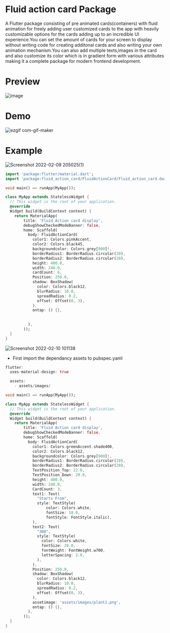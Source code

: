 # Fluid action card Package

A Flutter package consisting of pre animated cards(containers) with fluid animation for freely adding user customized cards to the app with heavily customizable options for the cards adding up to an incredible UI experience.You can set the amount of cards for your screen to display without writing code for creating additonal cards and also writing your own animation mechanism.You can also add multiple texts,images in the card and also customize its color which is in gradient form with various attributes making it a complete package for modern frontend development.

# Preview 
![image](https://user-images.githubusercontent.com/64373963/153223791-882138dc-379b-4d9a-b727-85540ffabdf4.jpg)

# Demo
![ezgif com-gif-maker](https://user-images.githubusercontent.com/64373963/153229976-95615ec5-6de1-40d7-8e98-fb188252e5de.gif)

# Example
![Screenshot 2022-02-09 205025(1)](https://user-images.githubusercontent.com/64373963/153234878-f23e4f19-1ef5-4e55-8bd8-c52249b59459.png)

```dart
import 'package:flutter/material.dart';
import 'package:fluid_action_card/FluidActionCard/Fluid_action_card.dart';

void main() => runApp(MyApp());

class MyApp extends StatelessWidget {
  // This widget is the root of your application.
  @override
  Widget build(BuildContext context) {
    return MaterialApp(
        title: 'Fluid Action card display',
        debugShowCheckedModeBanner: false,
        home: Scaffold(
          body: FluidActionCard(
            color1: Colors.pinkAccent,
            color2: Colors.black45,
            backgroundcolor: Colors.grey[900]!,
            borderRadius1: BorderRadius.circular(20),
            borderRadius2: BorderRadius.circular(20),
            height: 400.0,
            width: 240.0,
            cardCount: 6,
            Position: 250.0,
            shadow: BoxShadow(
              color: Colors.black12,
              blurRadius: 10.0,
              spreadRadius: 0.2,
              offset: Offset(0, 3),
            ),
            ontap: () {},
            
            
          ),
        ));
  }
}
```
![Screenshot 2022-02-10 101138](https://user-images.githubusercontent.com/64373963/153338603-e4072f98-1fcc-4bcb-a3b0-f2f0c4a979bf.png)
* First import the dependancy assets to pubspec.yaml
```dart
flutter:
  uses-material-design: true

  assets:
    - assets/images/
```
```dart
void main() => runApp(MyApp());

class MyApp extends StatelessWidget {
  // This widget is the root of your application.
  @override
  Widget build(BuildContext context) {
    return MaterialApp(
        title: 'Fluid Action card display',
        debugShowCheckedModeBanner: false,
        home: Scaffold(
          body: FluidActionCard(
            color1: Colors.greenAccent.shade400,
            color2: Colors.black12,
            backgroundcolor: Colors.grey[900]!,
            borderRadius1: BorderRadius.circular(20),
            borderRadius2: BorderRadius.circular(20),
            TextPosition_Top: 22.0,
            TextPosition_Down: 29.0,
            height: 400.0,
            width: 240.0,
            CardCount: 3,
            text1: Text(
              "Starts From",
              style: TextStyle(
                  color: Colors.white,
                  fontSize: 18.0,
                  fontStyle: FontStyle.italic),
            ),
            text2: Text(
              "300",
              style: TextStyle(
                color: Colors.white,
                fontSize: 20.0,
                fontWeight: FontWeight.w700,
                letterSpacing: 2.0,
              ),
            ),
            Position: 250.0,
            shadow: BoxShadow(
              color: Colors.black12,
              blurRadius: 10.0,
              spreadRadius: 0.2,
              offset: Offset(0, 3),
            ),
            assetimage: 'assets/images/plant1.png',
            ontap: () {},
          ),
        ));
  }
}
```
